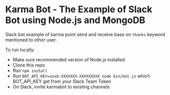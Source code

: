 # Karma Bot - The Example of Slack Bot using Node.js and MongoDB

Slack bot example of karma point send and receive base on `thanks` keyword mentioned to other user.

To run locally:

* Make sure recommended version of Node.js installed
* Clone this repo
* Run `npm install`
* Run `BOT_API_KEY=xoxb-XXXXXXX-XXXXXXXXX node bin/bot.js` which BOT_API_KEY get from your Slack Team Token
* On Slack, invite karmabot to existing channels
